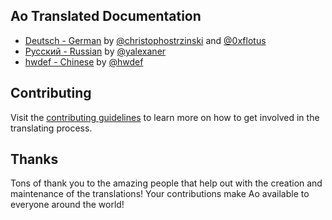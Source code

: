 ## Ao Translated Documentation

- [Deutsch - German](https://github.com/klaussinani/ao/blob/master/docs/i18n/readme.GER.md) by [@christophostrzinski](https://github.com/christophostrzinski) and [@0xflotus](https://github.com/0xflotus)
- [Русский - Russian](https://github.com/klaussinani/ao/blob/master/docs/i18n/readme.RUS.md) by [@yalexaner](https://github.com/yalexaner)
- [hwdef - Chinese](https://github.com/klaussinani/ao/blob/master/docs/i18n/readme.ZH.md) by [@hwdef](https://github.com/hwdef)

## Contributing

Visit the [contributing guidelines](https://github.com/klaussinani/ao/blob/master/contributing.md#translating-documentation) to learn more on how to get involved in the translating process.

## Thanks

Tons of thank you to the amazing people that help out with the creation and maintenance of the translations! Your contributions make Ao available to everyone around the world!
